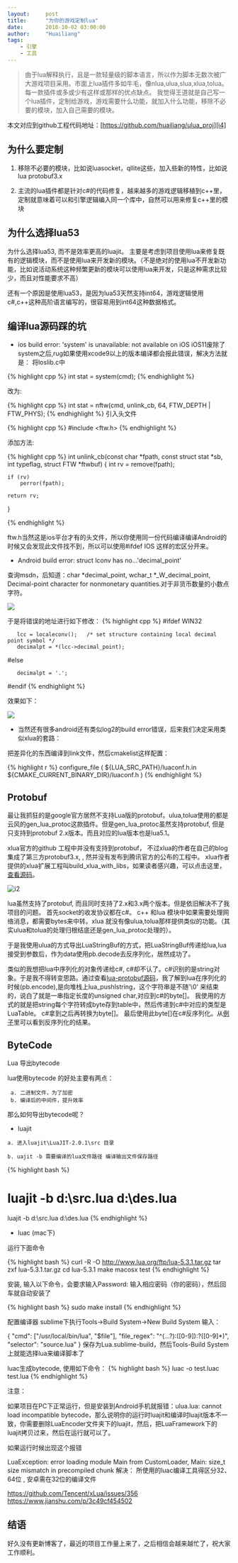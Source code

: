 ```yaml
---
layout:     post
title:      "为你的游戏定制lua"
date:       2018-10-02 03:00:00
author:     "Huailiang"
tags:
    - 引擎
    - 工具
---
```



> 由于lua解释执行，且是一款轻量级的脚本语言，所以作为脚本无数次被广大游戏项目采用。市面上lua插件多如牛毛，像nlua,ulua,slua,xlua,tolua。 每一款插件或多或少有这样或那样的优点缺点。 我觉得王道就是自己写一个lua插件，定制给游戏，游戏需要什么功能，就加入什么功能，移除不必要的模块，加入自己需要的模块。


本文对应到github工程代码地址：[https://github.com/huailiang/ulua_proj][i4]

## 为什么要定制


1. 移除不必要的模块，比如说luasocket，qllite这些，加入些新的特性，比如说lua protobuf3.x


2. 主流的lua插件都是针对c#的代码修复，越来越多的游戏逻辑移植到c++里，定制就意味着可以和引擎逻辑编入同一个库中，自然可以用来修复c++里的模块


## 为什么选择lua53 

为什么选择lua53, 而不是效率更高的luajit。 主要是考虑到项目使用lua来修复既有的逻辑模块，而不是使用lua来开发新的模块。（不是绝对的使用lua不开发新功能，比如说活动系统这种频繁更新的模块可以使用lua来开发，只是这种需求比较少，而且对性能要求不高）

还有一个原因是使用lua53，是因为lua53天然支持int64，游戏逻辑使用c#,c++这种高阶语言编写的，很容易用到int64这种数据格式。

## 编译lua源码踩的坑

* ios build error: 'system' is unavailable: not available on iOS
iOS11废除了system之后,rug如果使用xcode9以上的版本编译都会报此错误，解决方法就是：
将loslib.c中

{% highlight cpp %}
int stat = system(cmd);
{% endhighlight %}

改为:

{% highlight cpp %}
int stat = nftw(cmd, unlink_cb, 64, FTW_DEPTH | FTW_PHYS);
{% endhighlight %}
引入头文件

{% highlight cpp %}
#include <ftw.h>
{% endhighlight %}

添加方法:

{% highlight cpp %}
int unlink_cb(const char *fpath, const struct stat *sb, int typeflag, struct FTW     *ftwbuf)
{
    int rv = remove(fpath);
    
    if (rv)
        perror(fpath);
    
    return rv;
}

{% endhighlight %}

ftw.h当然这是ios平台才有的头文件，所以你使用同一份代码编译编译Android的时候又会发现此文件找不到，所以可以使用#ifdef IOS 这样的宏区分开来。

* Android build error: struct lconv has no...'decimal_point'

查询msdn，后知道：char *decimal_point, wchar_t *_W_decimal_point, Decimal-point character for nonmonetary quantities.对于非货币数量的小数点字符。

![](/img/post-lua/lua5.jpg)


于是将错误的地址进行如下修改：
{% highlight cpp %}
#ifdef WIN32

       lcc = localeconv();   /* set structure containing local decimal point symbol */
       decimalpt = *(lcc->decimal_point);
#else

       decimalpt = '.';
#endif
{% endhighlight %}

效果如下：

![](/img/post-lua/lua4.jpg)


* 当然还有很多android还有类似log2的build error错误，后来我们决定采用类似xlua的套路：

把差异化的东西编译到link文件，然后cmakelist这样配置：

{% highlight r %}
configure_file ( ${LUA_SRC_PATH}/luaconf.h.in ${CMAKE_CURRENT_BINARY_DIR}/luaconf.h )
{% endhighlight %}


## Protobuf

最让我抓狂的是google官方居然不支持Lua版的protobuf。ulua,tolua使用的都是云风的gen_lua_protoc这款插件。但是gen_lua_protoc虽然支持protobuf, 但是只支持到protobuf 2.x版本。而且对应的lua版本也是lua5.1。 

 xlua官方的github 工程中并没有支持到protobuf，  不过xlua的作者在自己的blog 集成了第三方protobuf3.x, , 然并没有发布到腾讯官方的公布的工程中。 xlua作者提供的xlua扩展工程叫build_xlua_with_libs，如果读者感兴趣，可以点击这里，[查看源码][i1]。

![i2](/img/post-lua/xLua.png)


lua虽然支持了protobuf, 而且同时支持了2.x和3.x两个版本。但是依旧解决不了我项目的问题。 首先socket的收发协议都在c#。 c++ 和lua 模块中如果需要处理网络消息，都需要bytes来中转。xlua 就没有像ulua,tolua那样提供类似的功能。（其实ulua和tolua的处理归根结底还是gen_lua_protoc处理的）。

于是我使用ulua的方式导出LuaStringBuf的方式，把LuaStringBuf传递给lua,lua接受到参数后，作为data使用pb.decode去反序列化，居然成功了。

类似的我想把lua中序列化的对象传递给c#, c#却不认了。c#识别的是string对象。于是我不得转变思路。通过查看[lua-protobuf源码][i3]，我了解到lua在序列化的时候(pb.encode),是向堆栈上lua_pushlstring，这个字符串是不随'\0' 来结束的，说白了就是一串指定长度的unsigned char,对应到c#的byte[]。 我使用的方式的就是把string每个字符转成byte存到table中，然后传递到c#中对应的类型是LuaTable。 c#拿到之后再转换为byte[]。 最后使用此byte[]在c#反序列化。从[例子][i4]里可以看到反序列化的结果。


## ByteCode


Lua 导出bytecode

lua使用bytecode 的好处主要有两点：

```
 a. 二进制文件，为了加密
 b. 编译后的中间件，提升效率
```

那么如何导出bytecode呢？

*  luajit

```
a. 进入luajit\LuaJIT-2.0.1\src 目录

b. uajit -b 需要编译的lua文件路径 编译输出文件保存路径

```



{% highlight bash %}
# luajit -b d:\src.lua d:\des.lua
luajit -b d:\src.lua d:\des.lua
{% endhighlight %}

* luac (mac下)


运行下面命令

{% highlight bash %}
curl -R -O http://www.lua.org/ftp/lua-5.3.1.tar.gz 
tar zxf lua-5.3.1.tar.gz 
cd lua-5.3.1 
make macosx test
{% endhighlight %}

 安装, 输入以下命令，会要求输入Password: 输入相应密码（你的密码），然后回车就自动安装了

{% highlight bash %}
sudo make install
{% endhighlight %}

 配置编译器 sublime下执行Tools->Build System->New Build System 输入：

{ 
"cmd": ["/usr/local/bin/lua", "$file"], 
"file_regex": "^(…?):([0-9]):?([0-9]*)", 
"selector": "source.lua"
} 
保存为Lua.sublime-build，然后Tools-Build System上就能选择lua来编译脚本了

luac生成bytecode, 使用如下命令：
{% highlight bash %}
luac -o test.luac test.lua
{% endhighlight %}

注意：

如果项目在PC下正常运行，但是安装到Android手机就报错：ulua.lua: cannot load incompatible bytecode，那么说明你的运行时luajit和编译时luajit版本不一致，你需要删除LuaEncoder文件夹下的luajit，然后，把LuaFramework下的luajit拷贝过来，然后在运行就可以了。

如果运行时候出现这个报错

LuaException: error loading module Main from CustomLoader,
Main: size_t size mismatch in precompiled chunk
解决： 所使用的luac编译工具得区分32、64位 , 安卓需在32位的编译文件

https://github.com/Tencent/xLua/issues/356
https://www.jianshu.com/p/3c49cf454502



## 结语

好久没有更新博客了，最近的项目工作量上来了，之后相信会越来越忙了，祝大家工作顺利。



[i1]: https://github.com/chexiongsheng/build_xlua_with_libs
[i2]: https://github.com/Tencent/xLua
[i3]: https://github.com/starwing/lua-protobuf
[i4]: https://github.com/huailiang/ulua_proj
